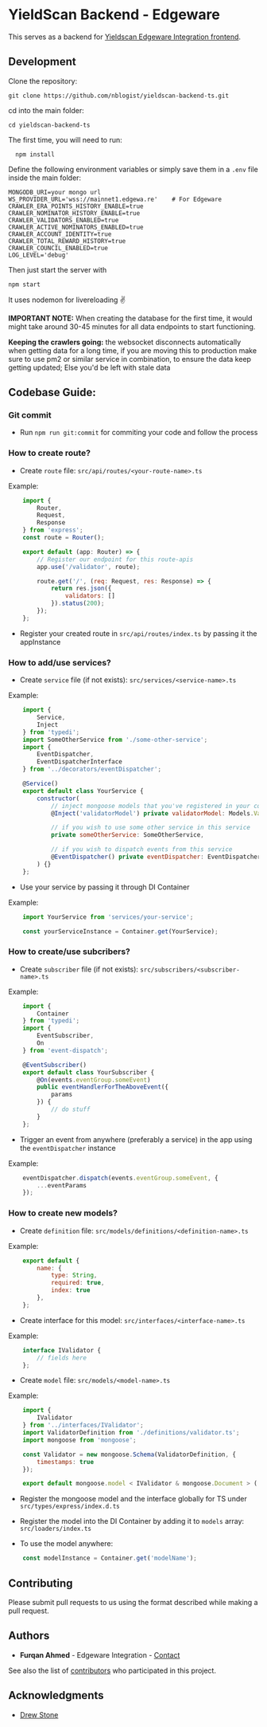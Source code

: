 # YieldScan Backend - Edgeware

This serves as a backend for [Yieldscan Edgeware Integration frontend](https://github.com/nblogist/yieldscan-frontend).

  ## Development

Clone the repository:

```
git clone https://github.com/nblogist/yieldscan-backend-ts.git
```

cd into the main folder:

```
cd yieldscan-backend-ts
```

  The first time, you will need to run:



```
  npm install
  ```


  Define the following environment variables or simply save them in a `.env` file inside the main folder:


```
MONGODB_URI=your mongo url
WS_PROVIDER_URL='wss://mainnet1.edgewa.re'    # For Edgeware
CRAWLER_ERA_POINTS_HISTORY_ENABLE=true
CRAWLER_NOMINATOR_HISTORY_ENABLE=true
CRAWLER_VALIDATORS_ENABLED=true
CRAWLER_ACTIVE_NOMINATORS_ENABLED=true
CRAWLER_ACCOUNT_IDENTITY=true
CRAWLER_TOTAL_REWARD_HISTORY=true
CRAWLER_COUNCIL_ENABLED=true
LOG_LEVEL='debug'
```

Then just start the server with

```
npm start
```

  It uses nodemon for livereloading ✌️

**IMPORTANT NOTE:** When creating the database for the first time, it would might take around 30-45 minutes for all data endpoints to start functioning.

**Keeping the crawlers going:** the websocket disconnects automatically when getting data for a long time, if you are moving this to production make sure to use pm2 or similar service in combination, to ensure the data keep getting updated; Else you'd be left with stale data
  ## Codebase Guide:

  ### Git commit

  + Run `npm run git:commit` for commiting your code and follow the process

  ### How to create route?

  + Create `route` file: `src/api/routes/<your-route-name>.ts`

  Example:


``` javascript
    import {
        Router,
        Request,
        Response
    } from 'express';
    const route = Router();

    export default (app: Router) => {
        // Register our endpoint for this route-apis
        app.use('/validator', route);

        route.get('/', (req: Request, res: Response) => {
            return res.json({
                validators: []
            }).status(200);
        });
    };
```

  + Register your created route in `src/api/routes/index.ts` by passing it the appInstance

  ### How to add/use services?

  + Create `service` file (if not exists): `src/services/<service-name>.ts`

  Example:


``` javascript
    import {
        Service,
        Inject
    } from 'typedi';
    import SomeOtherService from './some-other-service';
    import {
        EventDispatcher,
        EventDispatcherInterface
    } from '../decorators/eventDispatcher';

    @Service()
    export default class YourService {
        constructor(
            // inject mongoose models that you've registered in your containers
            @Inject('validatorModel') private validatorModel: Models.ValidatorModel,

            // if you wish to use some other service in this service
            private someOtherService: SomeOtherService,

            // if you wish to dispatch events from this service
            @EventDispatcher() private eventDispatcher: EventDispatcherInterface,
        ) {}
    };
```

  + Use your service by passing it through DI Container

  Example:


``` javascript
    import YourService from 'services/your-service';

    const yourServiceInstance = Container.get(YourService);
```

  ### How to create/use subcribers?

  + Create `subscriber` file (if not exists): `src/subscribers/<subscriber-name>.ts`

  Example:


``` javascript
    import {
        Container
    } from 'typedi';
    import {
        EventSubscriber,
        On
    } from 'event-dispatch';

    @EventSubscriber()
    export default class YourSubscriber {
        @On(events.eventGroup.someEvent)
        public eventHandlerForTheAboveEvent({
            params
        }) {
            // do stuff
        }
    };
```

  + Trigger an event from anywhere (preferably a service) in the app using the `eventDispatcher` instance

  Example:


``` javascript
    eventDispatcher.dispatch(events.eventGroup.someEvent, {
        ...eventParams
    });
```

  ### How to create new models?

  + Create `definition` file: `src/models/definitions/<definition-name>.ts`

  Example:


``` javascript
    export default {
        name: {
            type: String,
            required: true,
            index: true
        },
    };
```

  + Create interface for this model: `src/interfaces/<interface-name>.ts`

  Example:


``` javascript
    interface IValidator {
        // fields here
    };
```

  + Create `model` file: `src/models/<model-name>.ts`

  Example:


``` javascript
    import {
        IValidator
    } from '../interfaces/IValidator';
    import ValidatorDefinition from './definitions/validator.ts';
    import mongoose from 'mongoose';

    const Validator = new mongoose.Schema(ValidatorDefinition, {
        timestamps: true
    });

    export default mongoose.model < IValidator & mongoose.Document > ('Validator', Validator);
```

  + Register the mongoose model and the interface globally for TS under `src/types/express/index.d.ts`

  + Register the model into the DI Container by adding it to `models` array: `src/loaders/index.ts`

  + To use the model anywhere:



``` javascript
    const modelInstance = Container.get('modelName');
```
## Contributing

Please submit pull requests to us using the format described while making a pull request.

## Authors

* **Furqan Ahmed** - Edgeware Integration - [Contact](https://www.flow.page/FurqanAhmed)

See also the list of [contributors](https://github.com/nblogist/yieldscan-backend-ts/contributors) who participated in this project.

## Acknowledgments

* [Drew Stone](https://github.com/drewstone/)

